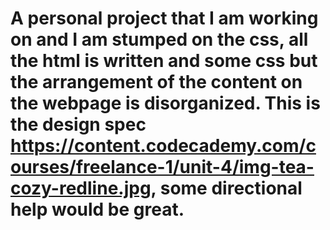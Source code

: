 # A personal project that I am working on and I am stumped on the css, all the html is written and some css but the arrangement of the content on the webpage is disorganized. This is the design spec https://content.codecademy.com/courses/freelance-1/unit-4/img-tea-cozy-redline.jpg, some directional help would be great.
